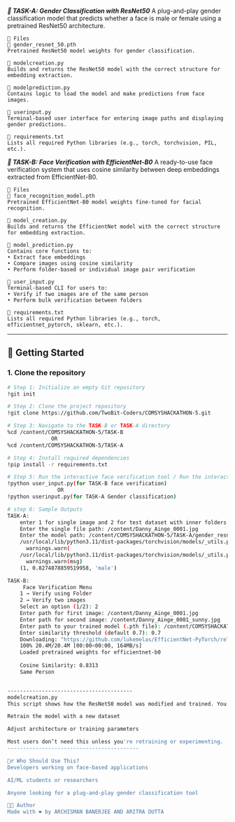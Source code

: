 ***👤 TASK-A: Gender Classification with ResNet50***
A plug-and-play gender classification model that predicts whether a face is male or female using a pretrained ResNet50 architecture.

    📁 Files
    🔹 gender_resnet_50.pth
    Pretrained ResNet50 model weights for gender classification.
    
    🔹 modelcreation.py
    Builds and returns the ResNet50 model with the correct structure for embedding extraction.
    
    🔹 modelprediction.py
    Contains logic to load the model and make predictions from face images.
    
    🔹 userinput.py
    Terminal-based user interface for entering image paths and displaying gender predictions.
    
    🔹 requirements.txt
    Lists all required Python libraries (e.g., torch, torchvision, PIL, etc.).

***👥 TASK-B: Face Verification with EfficientNet-B0***
A ready-to-use face verification system that uses cosine similarity between deep embeddings extracted from EfficientNet-B0.

    📁 Files
    🔹 face_recognition_model.pth
    Pretrained EfficientNet-B0 model weights fine-tuned for facial recognition.
    
    🔹 model_creation.py
    Builds and returns the EfficientNet model with the correct structure for embedding extraction.
    
    🔹 model_prediction.py
    Contains core functions to:
    • Extract face embeddings
    • Compare images using cosine similarity
    • Perform folder-based or individual image pair verification
    
    🔹 user_input.py
    Terminal-based CLI for users to:
    • Verify if two images are of the same person
    • Perform bulk verification between folders
    
    🔹 requirements.txt
    Lists all required Python libraries (e.g., torch, efficientnet_pytorch, sklearn, etc.).


--------------------------------------

## 🚀 Getting Started

### 1. Clone the repository
```bash
# Step 1: Initialize an empty Git repository
!git init

# Step 2: Clone the project repository
!git clone https://github.com/TwoBit-Coders/COMSYSHACKATHON-5.git

# Step 3: Navigate to the TASK-B or TASK-A directory
%cd /content/COMSYSHACKATHON-5/TASK-B
              OR
%cd /content/COMSYSHACKATHON-5/TASK-A

# Step 4: Install required dependencies
!pip install -r requirements.txt

# Step 5: Run the interactive face verification tool / Run the interactive Gender classification tool
!python user_input.py(for TASK-B face verification)
                OR
!python userinput.py(for TASK-A Gender classification)

# step 6: Sample Outputs
TASK-A:
    enter 1 for single image and 2 for test dataset with inner folders as male/ and female/1
    Enter the single file path: /content/Danny_Ainge_0001.jpg
    Enter the model path: /content/COMSYSHACKATHON-5/TASK-A/gender_resnet_50.pth
    /usr/local/lib/python3.11/dist-packages/torchvision/models/_utils.py:208: UserWarning: The parameter 'pretrained' is deprecated since 0.13 and may be removed in the future, please use 'weights' instead.
      warnings.warn(
    /usr/local/lib/python3.11/dist-packages/torchvision/models/_utils.py:223: UserWarning: Arguments other than a weight enum or `None` for 'weights' are deprecated since 0.13 and may be removed in the future. The current behavior is equivalent to passing `weights=None`.
      warnings.warn(msg)
    (1, 0.8274878859519958, 'male')

TASK-B:
     Face Verification Menu
    1 → Verify using Folder
    2 → Verify two images
    Select an option (1/2): 2
    Enter path for first image: /content/Danny_Ainge_0001.jpg
    Enter path for second image: /content/Danny_Ainge_0001_sunny.jpg
    Enter path to your trained model (.pth file): /content/COMSYSHACKATHON-5/TASK-B/Face_recognition_model.pth
    Enter similarity threshold (default 0.7): 0.7
    Downloading: "https://github.com/lukemelas/EfficientNet-PyTorch/releases/download/1.0/efficientnet-b0-355c32eb.pth" to /root/.cache/torch/hub/checkpoints/efficientnet-b0-355c32eb.pth
    100% 20.4M/20.4M [00:00<00:00, 164MB/s]
    Loaded pretrained weights for efficientnet-b0
    
    Cosine Similarity: 0.8313
    Same Person


----------------------------------------
modelcreation.py
This script shows how the ResNet50 model was modified and trained. You can use it to:

Retrain the model with a new dataset

Adjust architecture or training parameters

Most users don’t need this unless you're retraining or experimenting.
------------------------------------------

🙋‍♂️ Who Should Use This?
Developers working on face-based applications

AI/ML students or researchers

Anyone looking for a plug-and-play gender classification tool

👨‍💻 Author
Made with ❤️ by ARCHISMAN BANERJEE AND ARITRA DUTTA
